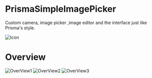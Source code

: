 # PrismaSimpleImagePicker


Custom camera, image picker ,image editor and the interface just like Prisma's style.


![Icon](https://github.com/Roylee-ML/PrismaSimpleImagePicker/blob/master/ScreenShots/prisma.png)


# Overview

![OverView1](https://github.com/Roylee-ML/PrismaSimpleImagePicker/blob/master/ScreenShots/screenshot1.gif)  ![OverView2](https://github.com/Roylee-ML/PrismaSimpleImagePicker/blob/master/ScreenShots/screenshot2.gif)  ![OverView3](https://github.com/Roylee-ML/PrismaSimpleImagePicker/blob/master/ScreenShots/screenshot3.gif)